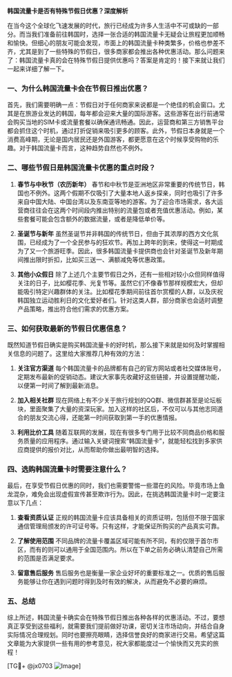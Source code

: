 **韩国流量卡是否有特殊节假日优惠？深度解析**

在当今这个全球化飞速发展的时代，旅行已经成为许多人生活中不可或缺的一部分。而当我们准备前往韩国时，选择一张合适的韩国流量卡无疑会让旅程更加顺畅和愉快。但细心的朋友可能会发现，市面上的韩国流量卡种类繁多，价格也参差不齐，尤其是到了一些特殊的节假日，很多商家都会推出各种优惠活动。那么问题来了：韩国流量卡真的会在特殊节假日提供优惠吗？答案是肯定的！接下来就让我们一起来详细了解一下。

### 一、为什么韩国流量卡会在节假日推出优惠？

首先，我们需要明确一点：节假日对于任何商家来说都是一个绝佳的机会窗口。尤其是在旅游业发达的韩国，每年都会迎来大量的国际游客。这些游客在出行前通常会购买当地的SIM卡或流量套餐以确保通讯畅通。因此，运营商和第三方销售平台都会抓住这个时机，通过打折促销来吸引更多的顾客。此外，节假日本身就是一个消费高峰期，无论是国内居民还是外国游客，都更愿意在这个时候享受购物的乐趣。对于韩国流量卡而言，这种趋势自然也不例外。

### 二、哪些节假日是韩国流量卡优惠的重点时段？

1. **春节与中秋节（农历新年）**
   春节和中秋节是亚洲地区非常重要的传统节日，韩国也不例外。这两个假期不仅吸引了大量本地人返乡探亲，同时也吸引了许多来自中国大陆、中国台湾以及东南亚等地的游客。为了迎合市场需求，各大运营商往往会在这两个时间段内推出特别的流量包或者充值优惠活动。例如，某些套餐可能会包含额外的数据流量，或者是降低单价等。

2. **圣诞节与新年**
   虽然圣诞节并非韩国的传统节日，但由于其浓厚的西方文化氛围，已经成为了一个全民参与的狂欢节。再加上跨年的到来，使得这一时期成为了又一个旅游旺季。因此，很多韩国流量卡提供商也会针对圣诞节及新年期间推出限时折扣，比如买三送一、满额减免等优惠政策。

3. **其他小众假日**
   除了上述几个主要节假日之外，还有一些相对较小众但同样值得关注的日子，比如樱花季、光复节等。虽然它们不像春节那样规模宏大，但却能吸引特定兴趣群体的关注。比如樱花季期间前往首尔赏樱的人群，以及庆祝韩国独立运动胜利日的文化爱好者们。针对这类人群，部分商家也会适时调整产品策略，推出符合他们需求的优惠方案。

### 三、如何获取最新的节假日优惠信息？

既然知道节假日确实是购买韩国流量卡的好时机，那么接下来就是如何及时掌握相关信息的问题了。这里给大家推荐几种有效的方法：

1. **关注官方渠道**
   每个韩国流量卡的品牌都有自己的官方网站或者社交媒体账号，定期发布最新的促销动态。建议大家事先收藏好这些链接，并设置提醒功能，以便第一时间了解到最新消息。

2. **加入相关社群**
   现在网络上有不少关于旅行规划的QQ群、微信群甚至是论坛板块，里面聚集了大量的资深玩家。加入这样的社区后，不仅可以与其他志同道合的朋友交流心得，还能第一时间获取到第一手的优惠情报。

3. **利用比价工具**
   随着互联网的发展，现在有很多专门用于比较不同商品价格和服务质量的应用程序。通过输入关键词搜索“韩国流量卡”，就能轻松找到多家供应商提供的报价对比，从而帮助你做出最明智的选择。

### 四、选购韩国流量卡时需要注意什么？

最后，在享受节假日优惠的同时，我们也需要警惕一些潜在的风险。毕竟市场上鱼龙混杂，难免会出现虚假宣传甚至欺诈行为。因此，在挑选韩国流量卡时一定要注意以下几点：

1. **查看资质认证**
   正规的韩国流量卡应该具备相关的资质证明，包括但不限于国家通信管理局颁发的许可证号等。只有这样，才能保证所购买的产品真实可靠。

2. **了解使用范围**
   不同品牌的流量卡覆盖区域可能有所不同，有的仅限于首尔市区，而有的则可以通用于全国范围内。所以在下单之前务必确认清楚自己所需的范围是否满足要求。

3. **留意售后服务**
   售后服务也是衡量一家企业好坏的重要标准之一。优质的售后服务能够让你在遇到问题时得到及时有效的解决，从而避免不必要的麻烦。

### 五、总结

综上所述，韩国流量卡确实会在特殊节假日推出各种各样的优惠活动。不过，要想真正享受到这些福利，就需要我们提前做好功课，密切关注市场动向，并结合自身实际情况合理规划。同时也要擦亮眼睛，选择信誉良好的商家进行交易。希望这篇文章能为大家提供一些有用的参考意见，祝大家都能度过一个愉快而又充实的旅程！

[TG💪+ @jx0703 ![Image](https://github.com/user-attachments/assets/dbca1d08-cadb-493c-b0ec-ad6f7a83f270)]
